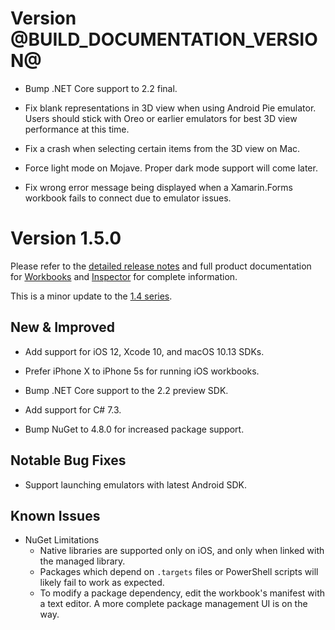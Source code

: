 # Version @BUILD_DOCUMENTATION_VERSION@

* Bump .NET Core support to 2.2 final.

* Fix blank representations in 3D view when using Android Pie emulator. Users
  should stick with Oreo or earlier emulators for best 3D view performance at
  this time.

* Fix a crash when selecting certain items from the 3D view on Mac.

* Force light mode on Mojave. Proper dark mode support will come later.

* Fix wrong error message being displayed when a Xamarin.Forms workbook fails to
  connect due to emulator issues.

# Version 1.5.0

Please refer to the [detailed release notes][docs-detailed-release-notes] and
full product documentation for [Workbooks][docs-workbooks] and
[Inspector][docs-inspector] for complete information.

This is a minor update to the [1.4 series][14-series].

## New & Improved

* Add support for iOS 12, Xcode 10, and macOS 10.13 SDKs.

* Prefer iPhone X to iPhone 5s for running iOS workbooks.

* Bump .NET Core support to the 2.2 preview SDK.

* Add support for C# 7.3.

* Bump NuGet to 4.8.0 for increased package support.

## Notable Bug Fixes

* Support launching emulators with latest Android SDK.

## Known Issues

* NuGet Limitations
  - Native libraries are supported only on iOS, and only when linked with
    the managed library.
  - Packages which depend on `.targets` files or PowerShell scripts will likely
    fail to work as expected.
  - To modify a package dependency, edit the workbook's manifest with
    a text editor. A more complete package management UI is on the way.

[github]: https://github.com/Microsoft/workbooks

[docs-workbooks]: https://developer.xamarin.com/guides/cross-platform/workbooks/
[docs-inspector]: https://developer.xamarin.com/guides/cross-platform/inspector/
[docs-detailed-release-notes]: https://developer.xamarin.com/releases/interactive/interactive-1.5/
[docs-workbooks-logs]: https://developer.xamarin.com/guides/cross-platform/workbooks/install/#Log_Files
[14-series]: https://developer.xamarin.com/releases/interactive/interactive-1.4